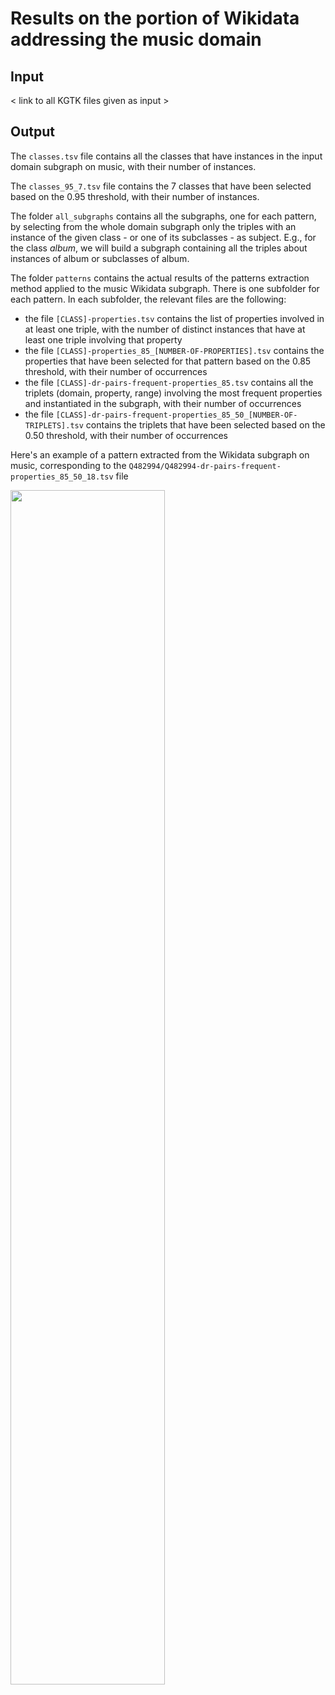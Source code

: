 # Results on the portion of Wikidata addressing the music domain

## Input
< link to all KGTK files given as input >

## Output

The `classes.tsv` file contains all the classes that have instances in the input domain subgraph on music, with their number of instances.

The `classes_95_7.tsv` file contains the 7 classes that have been selected based on the 0.95 threshold, with their number of instances.

The folder `all_subgraphs` contains all the subgraphs, one for each pattern, by selecting from the whole domain subgraph only the triples with an instance of the given class - or one of its subclasses - as subject.  E.g., for the class _album_, we will build a subgraph containing all the triples about instances of album or subclasses of album.

The folder `patterns` contains the actual results of the patterns extraction method applied to the music Wikidata subgraph. There is one subfolder for each pattern. In each subfolder, the relevant files are the following:
- the file `[CLASS]-properties.tsv` contains the list of properties involved in at least one triple, with the number of distinct instances that have at least one triple involving that property
- the file `[CLASS]-properties_85_[NUMBER-OF-PROPERTIES].tsv` contains the properties that have been selected for that pattern based on the 0.85 threshold, with their number of occurrences
- the file `[CLASS]-dr-pairs-frequent-properties_85.tsv` contains all the triplets (domain, property, range) involving the most frequent properties and instantiated in the subgraph, with their number of occurrences
- the file `[CLASS]-dr-pairs-frequent-properties_85_50_[NUMBER-OF-TRIPLETS].tsv` contains the triplets that have been selected based on the 0.50 threshold, with their number of occurrences

Here's an example of a pattern extracted from the Wikidata subgraph on music, corresponding to the `Q482994/Q482994-dr-pairs-frequent-properties_85_50_18.tsv` file

<img src="https://user-images.githubusercontent.com/36740200/179528783-239fc2de-3de1-4fb1-a5e9-a5791b25fb5b.png" width=70% height=70%>

